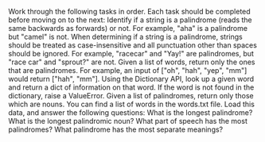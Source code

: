 Work through the following tasks in order.
Each task should be completed before moving on to the next:
Identify if a string is a palindrome (reads the same backwards as forwards) or not. For example, "aha" is a palindrome but "camel" is not.
When determining if a string is a palindrome, strings should be treated as case-insensitive and all punctuation other than spaces should be ignored. For example, "racecar" and "Yay!" are palindromes, but "race car" and "sprout?" are not.
Given a list of words, return only the ones that are palindromes. For example, an input of ["oh", "hah", "yep", "mm"] would return ["hah", "mm"].
Using the Dictionary API, look up a given word and return a dict of information on that word. If the word is not found in the dictionary, raise a ValueError.
Given a list of palindromes, return only those which are nouns.
You can find a list of words in the words.txt file. Load this data, and answer the following questions:
What is the longest palindrome?
What is the longest palindromic noun?
What part of speech has the most palindromes?
What palindrome has the most separate meanings?